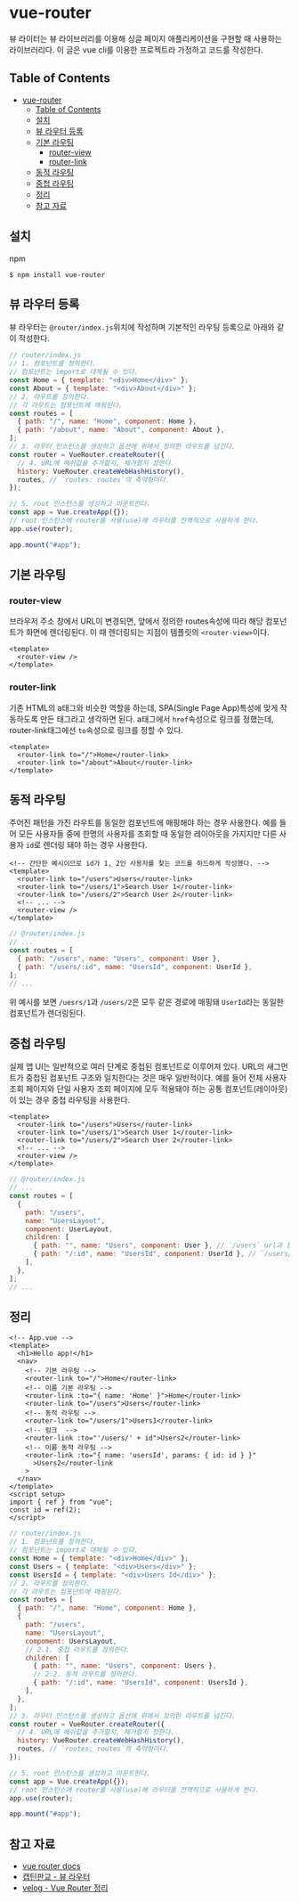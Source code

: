 # vue-router

뷰 라이터는 뷰 라이브러리를 이용해 싱글 페이지 애플리케이션을 구현할 때 사용하는 라이브러리다. 이 글은 vue cli를 이용한 프로젝트라 가정하고 코드를 작성한다.

## Table of Contents

- [vue-router](#vue-router)
  - [Table of Contents](#table-of-contents)
  - [설치](#설치)
  - [뷰 라우터 등록](#뷰-라우터-등록)
  - [기본 라우팅](#기본-라우팅)
    - [router-view](#router-view)
    - [router-link](#router-link)
  - [동적 라우팅](#동적-라우팅)
  - [중첩 라우팅](#중첩-라우팅)
  - [정리](#정리)
  - [참고 자료](#참고-자료)

## 설치

npm

```
$ npm install vue-router
```

## 뷰 라우터 등록

뷰 라우터는 `@router/index.js`위치에 작성하며 기본적인 라우팅 등록으로 아래와 같이 작성한다.

```js
// router/index.js
// 1. 컴포넌트를 정의한다.
// 컴포넌트는 import로 대체될 수 있다.
const Home = { template: "<div>Home</div>" };
const About = { template: "<div>About</div>" };
// 2. 라우트를 정의한다.
// 각 라우트는 컴포넌트에 매핑된다.
const routes = [
  { path: "/", name: "Home", component: Home },
  { path: "/about", name: "About", component: About },
];
// 3. 라우터 인스턴스를 생성하고 옵션에 위에서 정의한 라우트를 넘긴다.
const router = VueRouter.createRouter({
  // 4. URL에 해쉬값을 추가할지, 제거할지 정한다.
  history: VueRouter.createWebHashHistory(),
  routes, // `routes: routes`의 축약형이다.
});

// 5. root 인스턴스를 생성하고 마운트한다.
const app = Vue.createApp({});
// root 인스턴스에 router를 사용(use)해 라우터를 전역적으로 사용하게 한다.
app.use(router);

app.mount("#app");
```

## 기본 라우팅

### router-view

브라우저 주소 창에서 URL이 변경되면, 앞에서 정의한 routes속성에 따라 해당 컴포넌트가 화면에 렌더링된다. 이 때 렌더링되는 지점이 템플릿의 `<router-view>`이다.

```vue
<template>
  <router-view />
</template>
```

### router-link

기존 HTML의 a태그와 비슷한 역할을 하는데, SPA(Single Page App)특성에 맞게 작동하도록 만든 태그라고 생각하면 된다. a태그에서 `href`속성으로 링크를 정했는데, router-link태그에선 `to`속성으로 링크를 정할 수 있다.

```vue
<template>
  <router-link to="/">Home</router-link>
  <router-link to="/about">About</router-link>
</template>
```

## 동적 라우팅

주어진 패턴을 가진 라우트를 동일한 컴포넌트에 매핑해야 하는 경우 사용한다.
예를 들어 모든 사용자들 중에 한명의 사용자를 조회할 때 동일한 레이아웃을 가지지만 다른 사용자 `id`로 렌더링 돼야 하는 경우 사용한다.

```vue
<!-- 간단한 예시이므로 id가 1, 2인 사용자를 찾는 코드를 하드하게 작성했다. -->
<template>
  <router-link to="/users">Users</router-link>
  <router-link to="/users/1">Search User 1</router-link>
  <router-link to="/users/2">Search User 2</router-link>
  <!-- ... -->
  <router-view />
</template>
```

```js
// @router/index.js
// ...
const routes = [
  { path: "/users", name: "Users", component: User },
  { path: "/users/:id", name: "UsersId", component: UserId },
];
// ...
```

위 예시를 보면 `/uesrs/1`과 `/users/2`은 모두 같은 경로에 매핑돼 `UserId`라는 동일한 컴포넌트가 렌더링된다.

## 중첩 라우팅

실제 앱 UI는 일반적으로 여러 단계로 중첩된 컴포넌트로 이루어져 있다. URL의 새그먼트가 중첩된 컴포넌트 구조와 일치한다는 것은 매우 일반적이다.
예를 들어 전체 사용자 조회 페이지와 단일 사용자 조회 페이지에 모두 적용돼야 하는 공통 컴포넌트(레이아웃)이 있는 경우 중첩 라우팅을 사용한다.

```vue
<template>
  <router-link to="/users">Users</router-link>
  <router-link to="/users/1">Search User 1</router-link>
  <router-link to="/users/2">Search User 2</router-link>
  <!-- ... -->
  <router-view />
</template>
```

```js
// @router/index.js
// ...
const routes = [
  {
    path: "/users",
    name: "UsersLayout",
    component: UserLayout,
    children: [
      { path: "", name: "Users", component: User }, // `/users` url과 동일하게 매핑된다.
      { path: "/:id", name: "UsersId", component: UserId }, // `/users/:id` url과 동일하게 매핑된다.
    ],
  },
];
// ...
```

## 정리

```vue
<!-- App.vue -->
<template>
  <h1>Hello app!</h1>
  <nav>
    <!-- 기본 라우팅 -->
    <router-link to="/">Home</router-link>
    <!-- 이름 기본 라우팅 -->
    <router-link :to="{ name: 'Home' }">Home</router-link>
    <router-link to="/users">Users</router-link>
    <!-- 동적 라우팅 -->
    <router-link to="/users/1">Users1</router-link>
    <!-- 링크  -->
    <router-link :to="'/users/' + id">Users2</router-link>
    <!-- 이름 동적 라우팅 -->
    <router-link :to="{ name: 'usersId', params: { id: id } }"
      >Users2</router-link
    >
  </nav>
</template>
<script setup>
import { ref } from "vue";
const id = ref(2);
</script>
```

```js
// router/index.js
// 1. 컴포넌트를 정의한다.
// 컴포넌트는 import로 대체될 수 있다.
const Home = { template: "<div>Home</div>" };
const Users = { template: "<div>Users</div>" };
const UsersId = { template: "<div>Users Id</div>" };
// 2. 라우트를 정의한다.
// 각 라우트는 컴포넌트에 매핑된다.
const routes = [
  { path: "/", name: "Home", component: Home },
  {
    path: "/users",
    name: "UsersLayout",
    compoment: UsersLayout,
    // 2.1. 중첩 라우트를 정의한다.
    children: [
      { path: "", name: "Users", component: Users },
      // 2.2. 동적 라우트를 정의한다.
      { path: "/:id", name: "UsersId", component: UsersId },
    ],
  },
];
// 3. 라우터 인스턴스를 생성하고 옵션에 위에서 정의한 라우트를 넘긴다.
const router = VueRouter.createRouter({
  // 4. URL에 해쉬값을 추가할지, 제거할지 정한다.
  history: VueRouter.createWebHashHistory(),
  routes, // `routes: routes`의 축약형이다.
});

// 5. root 인스턴스를 생성하고 마운트한다.
const app = Vue.createApp({});
// root 인스턴스에 router를 사용(use)해 라우터를 전역적으로 사용하게 한다.
app.use(router);

app.mount("#app");
```

## 참고 자료

- [vue router docs](https://v3.router.vuejs.org/kr/guide/#html)
- [캡틴판교 - 뷰 라우터](https://joshua1988.github.io/vue-camp/vue/router.html#%E1%84%87%E1%85%B2-%E1%84%85%E1%85%A1%E1%84%8B%E1%85%AE%E1%84%90%E1%85%A5-%E1%84%89%E1%85%A5%E1%86%AF%E1%84%8E%E1%85%B5)
- [velog - Vue Router 정리](https://velog.io/@yjyoo/vue.js-Vue-Router-%EC%A0%95%EB%A6%AC)
